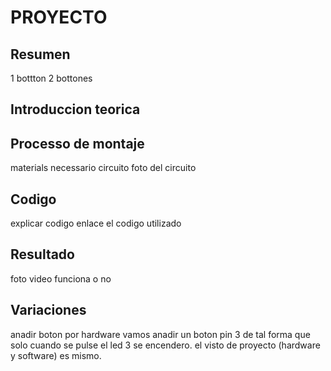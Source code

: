 # PROYECTO

## Resumen
1 bottton 
2 bottones


## Introduccion teorica


## Processo de montaje
materials necessario 
circuito
foto del circuito


## Codigo
explicar codigo
enlace el codigo utilizado




## Resultado
foto video funciona o no




## Variaciones
anadir boton por hardware 
vamos anadir un boton pin 3 de tal forma que solo cuando se pulse  el led 3 se encendero. el visto de proyecto (hardware y software) es mismo.
